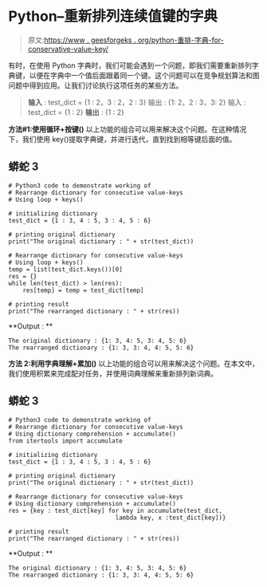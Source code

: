 # Python–重新排列连续值键的字典

> 原文:[https://www . geesforgeks . org/python-重排-字典-for-conservative-value-key/](https://www.geeksforgeeks.org/python-rearrange-dictionary-for-consective-value-keys/)

有时，在使用 Python 字典时，我们可能会遇到一个问题，即我们需要重新排列字典键，以便在字典中一个值后面跟着同一个键。这个问题可以在竞争规划算法和图问题中得到应用。让我们讨论执行这项任务的某些方法。

> **输入** : test_dict = {1 : 2，3 : 2，2 : 3}
> 输出 : {1: 2，2 : 3，3: 2}
> 输入 : test_dict = {1 : 2}
> **输出** : {1 : 2}

**方法#1:使用循环+按键()**
以上功能的组合可以用来解决这个问题。在这种情况下，我们使用 key()提取字典键，并进行迭代，直到找到相等键后面的值。

## 蟒蛇 3

```
# Python3 code to demonstrate working of
# Rearrange dictionary for consecutive value-keys
# Using loop + keys()

# initializing dictionary
test_dict = {1 : 3, 4 : 5, 3 : 4, 5 : 6}

# printing original dictionary
print("The original dictionary : " + str(test_dict))

# Rearrange dictionary for consecutive value-keys
# Using loop + keys()
temp = list(test_dict.keys())[0]
res = {}
while len(test_dict) > len(res):
    res[temp] = temp = test_dict[temp]

# printing result
print("The rearranged dictionary : " + str(res))
```

**Output : **

```
The original dictionary : {1: 3, 4: 5, 3: 4, 5: 6}
The rearranged dictionary : {1: 3, 3: 4, 4: 5, 5: 6}
```

**方法 2:利用字典理解+累加()**
以上功能的组合可以用来解决这个问题。在本文中，我们使用积累来完成配对任务，并使用词典理解来重新排列新词典。

## 蟒蛇 3

```
# Python3 code to demonstrate working of
# Rearrange dictionary for consecutive value-keys
# Using dictionary comprehension + accumulate()
from itertools import accumulate

# initializing dictionary
test_dict = {1 : 3, 4 : 5, 3 : 4, 5 : 6}

# printing original dictionary
print("The original dictionary : " + str(test_dict))

# Rearrange dictionary for consecutive value-keys
# Using dictionary comprehension + accumulate()
res = {key : test_dict[key] for key in accumulate(test_dict,
                              lambda key, x :test_dict[key])}

# printing result
print("The rearranged dictionary : " + str(res))
```

**Output : **

```
The original dictionary : {1: 3, 4: 5, 3: 4, 5: 6}
The rearranged dictionary : {1: 3, 3: 4, 4: 5, 5: 6}
```